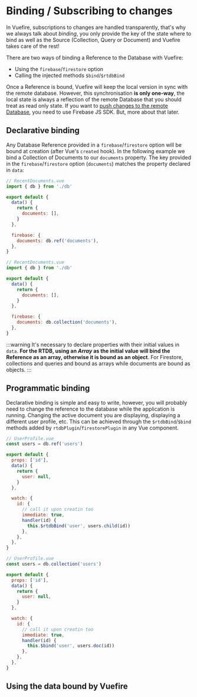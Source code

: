 # Binding / Subscribing to changes

In Vuefire, subscriptions to changes are handled transparently, that's why we always talk about _binding_, you only provide the key of the state where to bind as well as the Source (Collection, Query or Document) and Vuefire takes care of the rest!

There are two ways of binding a Reference to the Database with Vuefire:

- Using the `firebase`/`firestore` option
- Calling the injected methods `$bind`/`$rtdbBind`

Once a Reference is bound, Vuefire will keep the local version in sync with the remote database. However, this synchronisation **is only one-way**, the local state is always a reflection of the remote Database that you should treat as read only state. If you want to [push changes to the remote Database](./writing-data.md), you need to use Firebase JS SDK. But, more about that later.

## Declarative binding

Any Database Reference provided in a `firebase`/`firestore` option will be bound at creation (after Vue's `created` hook). In the following example we bind a Collection of Documents to our `documents` property. The key provided in the `firebase`/`firestore` option (`documents`) matches the property declared in `data`:

<FirebaseExample>

```js
// RecentDocuments.vue
import { db } from './db'

export default {
  data() {
    return {
      documents: [],
    }
  },

  firebase: {
    documents: db.ref('documents'),
  },
}
```

```js
// RecentDocuments.vue
import { db } from './db'

export default {
  data() {
    return {
      documents: [],
    }
  },

  firebase: {
    documents: db.collection('documents'),
  },
}
```

</FirebaseExample>

:::warning
It's necessary to declare properties with their initial values in `data`. **For the RTDB, using an _Array_ as the initial value will bind the Reference as an array, otherwise it is bound as an object**. For Firestore, collections and queries and bound as arrays while documents are bound as objects.
:::

## Programmatic binding

Declarative binding is simple and easy to write, however, you will probably need to change the reference to the database while the application is running. Changing the active document you are displaying, displaying a different user profile, etc. This can be achieved through the `$rtdbBind`/`$bind` methods added by `rtdbPlugin`/`firestorePlugin` in any Vue component.

<FirebaseExample>

```js
// UserProfile.vue
const users = db.ref('users')

export default {
  props: ['id'],
  data() {
    return {
      user: null,
    }
  },

  watch: {
    id: {
      // call it upon creatin too
      immediate: true,
      handler(id) {
        this.$rtdbBind('user', users.child(id))
      },
    },
  },
}
```

```js
// UserProfile.vue
const users = db.collection('users')

export default {
  props: ['id'],
  data() {
    return {
      user: null,
    }
  },

  watch: {
    id: {
      // call it upon creatin too
      immediate: true,
      handler(id) {
        this.$bind('user', users.doc(id))
      },
    },
  },
}
```

</FirebaseExample>

## Using the data bound by Vuefire

<!-- TODO: talk about ids -->
